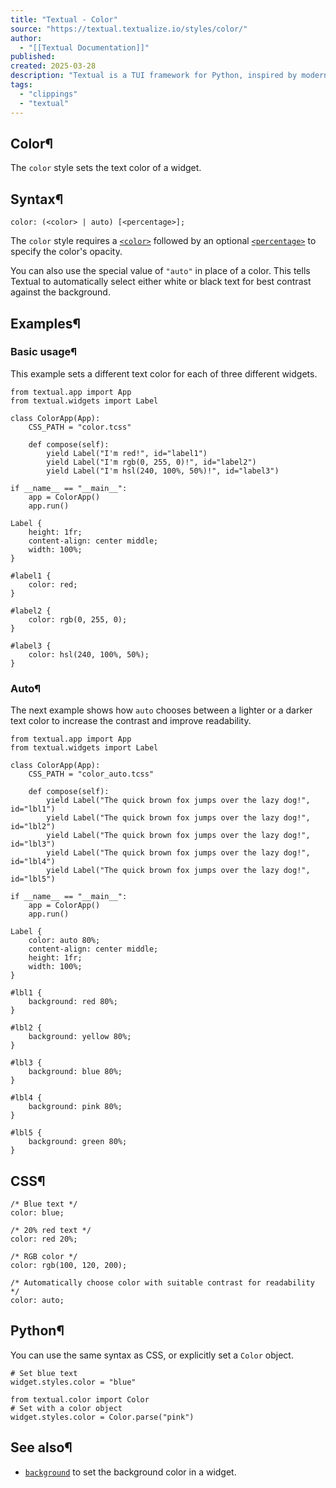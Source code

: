 ```yaml
---
title: "Textual - Color"
source: "https://textual.textualize.io/styles/color/"
author:
  - "[[Textual Documentation]]"
published:
created: 2025-03-28
description: "Textual is a TUI framework for Python, inspired by modern web development."
tags:
  - "clippings"
  - "textual"
---
```

## Color¶

The `color` style sets the text color of a widget.

## Syntax¶

```
color: (<color> | auto) [<percentage>];
```

The `color` style requires a [`<color>`](https://textual.textualize.io/css_types/color/) followed by an optional [`<percentage>`](https://textual.textualize.io/css_types/percentage/) to specify the color's opacity.

You can also use the special value of `"auto"` in place of a color. This tells Textual to automatically select either white or black text for best contrast against the background.

## Examples¶

### Basic usage¶

This example sets a different text color for each of three different widgets.

<!-- SVG content removed by SVG Remover -->

```
from textual.app import App
from textual.widgets import Label

class ColorApp(App):
    CSS_PATH = "color.tcss"

    def compose(self):
        yield Label("I'm red!", id="label1")
        yield Label("I'm rgb(0, 255, 0)!", id="label2")
        yield Label("I'm hsl(240, 100%, 50%)!", id="label3")

if __name__ == "__main__":
    app = ColorApp()
    app.run()
```

```
Label {
    height: 1fr;
    content-align: center middle;
    width: 100%;
}

#label1 {
    color: red;
}

#label2 {
    color: rgb(0, 255, 0);
}

#label3 {
    color: hsl(240, 100%, 50%);
}
```

### Auto¶

The next example shows how `auto` chooses between a lighter or a darker text color to increase the contrast and improve readability.

<!-- SVG content removed by SVG Remover -->

```
from textual.app import App
from textual.widgets import Label

class ColorApp(App):
    CSS_PATH = "color_auto.tcss"

    def compose(self):
        yield Label("The quick brown fox jumps over the lazy dog!", id="lbl1")
        yield Label("The quick brown fox jumps over the lazy dog!", id="lbl2")
        yield Label("The quick brown fox jumps over the lazy dog!", id="lbl3")
        yield Label("The quick brown fox jumps over the lazy dog!", id="lbl4")
        yield Label("The quick brown fox jumps over the lazy dog!", id="lbl5")

if __name__ == "__main__":
    app = ColorApp()
    app.run()
```

```
Label {
    color: auto 80%;
    content-align: center middle;
    height: 1fr;
    width: 100%;
}

#lbl1 {
    background: red 80%;
}

#lbl2 {
    background: yellow 80%;
}

#lbl3 {
    background: blue 80%;
}

#lbl4 {
    background: pink 80%;
}

#lbl5 {
    background: green 80%;
}
```

## CSS¶

```
/* Blue text */
color: blue;

/* 20% red text */
color: red 20%;

/* RGB color */
color: rgb(100, 120, 200);

/* Automatically choose color with suitable contrast for readability */
color: auto;
```

## Python¶

You can use the same syntax as CSS, or explicitly set a `Color` object.

```
# Set blue text
widget.styles.color = "blue"

from textual.color import Color
# Set with a color object
widget.styles.color = Color.parse("pink")
```

## See also¶

- [`background`](https://textual.textualize.io/styles/background/) to set the background color in a widget.